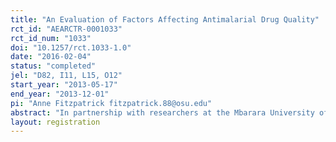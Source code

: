 ```yaml
---
title: "An Evaluation of Factors Affecting Antimalarial Drug Quality"
rct_id: "AEARCTR-0001033"
rct_id_num: "1033"
doi: "10.1257/rct.1033-1.0"
date: "2016-02-04"
status: "completed"
jel: "D82, I11, L15, O12"
start_year: "2013-05-17"
end_year: "2013-12-01"
pi: "Anne Fitzpatrick fitzpatrick.88@osu.edu"
abstract: "In partnership with researchers at the Mbarara University of Science and Technology, I conduct an audit study to test whether improved customer information about healthcare purchases lowers prices or changes quality. I send pairs of mystery shoppers to private sector drug outlets in Uganda to purchase antimalarial drugs according to randomized scripts. The scripts experimentally vary information about the patient's diagnosis (malaria) and/or about appropriate treatment (artemether-lumefantrine). All purchases are tested using spectrometer to determine whether they are substandard. That data are linked with additional survey data of vendors and real customers. "
layout: registration
---
```


